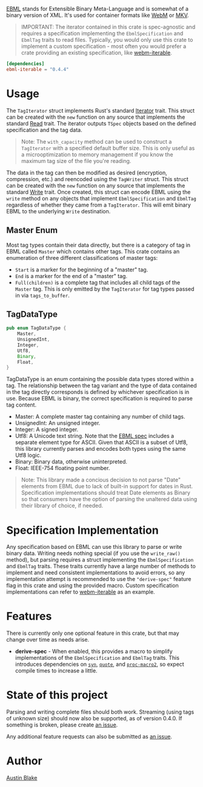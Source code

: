 [EBML][EBML] stands for Extensible Binary Meta-Language and is somewhat of a
binary version of XML. It's used for container formats like [WebM][webm] or
[MKV][mkv].

> IMPORTANT: The iterator contained in this crate is spec-agnostic and requires a specification implementing the `EbmlSpecification` and `EbmlTag` traits to read files.  Typically, you would only use this crate to implement a custom specification - most often you would prefer a crate providing an existing specification, like [webm-iterable][webm-iterable].

```Cargo.toml
[dependencies]
ebml-iterable = "0.4.4"
```

# Usage

The `TagIterator` struct implements Rust's standard [Iterator][rust-iterator] trait.
This struct can be created with the `new` function on any source that implements the standard [Read][rust-read] trait. The iterator outputs `TSpec` objects based on the defined specification and the tag data.

> Note: The `with_capacity` method can be used to construct a `TagIterator` with a specified default buffer size.  This is only useful as a microoptimization to memory management if you know the maximum tag size of the file you're reading.

The data in the tag can then be modified as desired (encryption, compression, etc.) and reencoded using the `TagWriter` struct. This struct can be created with the `new` function on any source that implements the standard [Write][rust-write] trait. Once created, this struct can encode EBML using the `write` method on any objects that implement `EbmlSpecification` and `EbmlTag` regardless of whether they came from a `TagIterator`.  This will emit binary EBML to the underlying `Write` destination.

## Master Enum

Most tag types contain their data directly, but there is a category of tag in EBML called `Master` which contains other tags. This crate contains an enumeration of three different classifications of master tags:

  * `Start` is a marker for the beginning of a "master" tag.
  * `End` is a marker for the end of a "master" tag.
  * `Full(children)` is a complete tag that includes all child tags of the `Master` tag.  This is only emitted by the `TagIterator` for tag types passed in via `tags_to_buffer`.

## TagDataType

```rs
pub enum TagDataType {
    Master,
    UnsignedInt,
    Integer,
    Utf8,
    Binary,
    Float,
}
```

TagDataType is an enum containing the possible data types stored within a tag.  The relationship between the tag variant and the type of data contained in the tag directly corresponds is defined by whichever specification is in use.  Because EBML is binary, the correct specification is required to parse tag content.  

  * Master: A complete master tag containing any number of child tags.
  * UnsignedInt: An unsigned integer.
  * Integer: A signed integer.
  * Utf8: A Unicode text string.  Note that the [EBML spec][rfc8794] includes a separate element type for ASCII.  Given that ASCII is a subset of Utf8, this library currently parses and encodes both types using the same Utf8 logic.
  * Binary: Binary data, otherwise uninterpreted.
  * Float: IEEE-754 floating point number.

> Note: This library made a concious decision to not parse "Date" elements from EBML due to lack of built-in support for dates in Rust. Specification implementations should treat Date elements as Binary so that consumers have the option of parsing the unaltered data using their library of choice, if needed.

# Specification Implementation

Any specification based on EBML can use this library to parse or write binary data.  Writing needs nothing special (if you use the `write_raw()` method), but parsing requires a struct implementing the `EbmlSpecification` and `EbmlTag` traits.  These traits currently have a large number of methods to implement and need consistent implementations to avoid errors, so any implementation attempt is recommended to use the `"derive-spec"` feature flag in this crate and using the provided macro.  Custom specification implementations can refer to [webm-iterable][webm-iterable] as an example.

# Features
 
There is currently only one optional feature in this crate, but that may change over time as needs arise.
 
* **derive-spec** -
    When enabled, this provides a macro to simplify implementations of the `EbmlSpecification` and `EbmlTag` traits.  This introduces dependencies on [`syn`](https://crates.io/crates/syn), [`quote`](https://crates.io/crates/quote), and [`proc-macro2`](https://crates.io/crates/proc-macro2), so expect compile times to increase a little.


# State of this project

Parsing and writing complete files should both work.  Streaming (using tags of unknown size) should now also be supported, as of version 0.4.0. If something is broken, please create [an issue][new-issue].

Any additional feature requests can also be submitted as [an issue][new-issue].

# Author

[Austin Blake](https://github.com/austinleroy)

[EBML]: http://ebml.sourceforge.net/
[webm]: https://www.webmproject.org/
[mkv]: http://www.matroska.org/technical/specs/index.html
[rfc8794]: https://datatracker.ietf.org/doc/rfc8794/
[rust-iterator]: https://doc.rust-lang.org/std/iter/trait.Iterator.html
[rust-read]: https://doc.rust-lang.org/std/io/trait.Read.html
[rust-write]: https://doc.rust-lang.org/std/io/trait.Write.html
[new-issue]: https://github.com/austinleroy/ebml-iterable/issues
[webm-iterable]: https://github.com/austinleroy/webm-iterable
